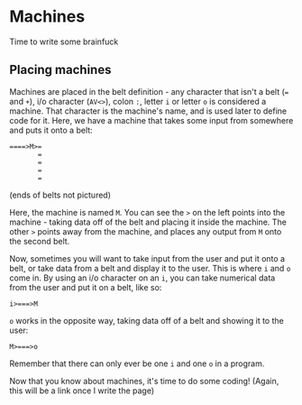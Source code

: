 # Machines
Time to write some brainfuck

## Placing machines
Machines are placed in the belt definition - any character that isn't a belt (`=` and `+`), i/o character (`AV<>`), colon `:`, letter `i` or letter `o` is considered a machine. That character is the machine's name, and is used later to define code for it. Here, we have a machine that takes some input from somewhere and puts it onto a belt:
```
====>M>=
       =
       =
       =
       =
```
(ends of belts not pictured)

Here, the machine is named `M`. You can see the `>` on the left points into the machine - taking data off of the belt and placing it inside the machine. The other `>` points away from the machine, and places any output from `M` onto the second belt.

Now, sometimes you will want to take input from the user and put it onto a belt, or take data from a belt and display it to the user. This is where `i` and `o` come in. By using an i/o character on an `i`, you can take numerical data from the user and put it on a belt, like so:
```
i>===>M
```
`o` works in the opposite way, taking data off of a belt and showing it to the user:
```
M>===>o
```
Remember that there can only ever be one `i` and one `o` in a program.

Now that you know about machines, it's time to do some coding! (Again, this will be a link once I write the page)
